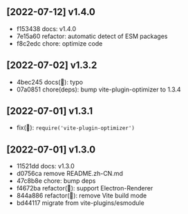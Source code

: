
## [2022-07-12] v1.4.0

- f153438 docs: v1.4.0
- 7e15a60 refactor: automatic detect of ESM packages
- f8c2edc chore: optimize code

## [2022-07-02] v1.3.2

- 4bec245 docs(🐞): typo
- 07a0851 chore(deps): bump vite-plugin-optimizer to 1.3.4

## [2022-07-01] v1.3.1

- fix(🐞): `require('vite-plugin-optimizer')`

## [2022-07-01] v1.3.0

- 11521dd docs: v1.3.0
- d0756ca remove README.zh-CN.md
- 47c8b8e chore: bump deps
- f4672ba refactor(🚨): support Electron-Renderer
- 844a886 refactor(🚨): remove Vite build mode
- bd44117 migrate from vite-plugins/esmodule
